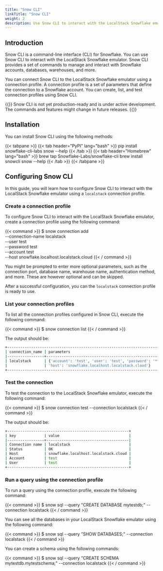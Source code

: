 ```yaml
---
title: "Snow CLI"
linkTitle: "Snow CLI"
weight: 2
description: Use Snow CLI to interact with the LocalStack Snowflake emulator.
---
```


## Introduction

Snow CLI is a command-line interface (CLI) for Snowflake. You can use Snow CLI to interact with the LocalStack Snowflake emulator. Snow CLI provides a set of commands to manage and interact with Snowflake accounts, databases, warehouses, and more.

You can connect Snow CLI to the LocalStack Snowflake emulator using a connection profile. A connection profile is a set of parameters that define the connection to a Snowflake account. You can create, list, and test connection profiles using Snow CLI.

{{<alert type="info">}}
Snow CLI is not yet production-ready and is under active development. The commands and features might change in future releases.
{{</alert>}}

## Installation

You can install Snow CLI using the following methods:

{{< tabpane >}}
{{< tab header="PyPI" lang="bash" >}}
pip install snowflake-cli-labs
snow --help
{{< /tab >}}
{{< tab header="Homebrew" lang="bash" >}}
brew tap Snowflake-Labs/snowflake-cli
brew install snowcli
snow --help
{{< /tab >}}
{{< /tabpane >}}

## Configuring Snow CLI

In this guide, you will learn how to configure Snow CLI to interact with the LocalStack Snowflake emulator using a `localstack` connection profile.

### Create a connection profile

To configure Snow CLI to interact with the LocalStack Snowflake emulator, create a connection profile using the following command:

{{< command >}}
$ snow connection add \
    --connection-name localstack \
    --user test \
    --password test \
    --account test \
    --host snowflake.localhost.localstack.cloud
{{< / command >}}

You might be prompted to enter more optional parameters, such as the connection port, database name, warehouse name, authentication method, and more. These are however optional and can be skipped.

After a successful configuration, you can the `localstack` connection profile is ready to use.

### List your connection profiles

To list all the connection profiles configured in Snow CLI, execute the following command:

{{< command >}}
$ snow connection list
{{< / command >}}

The output should be:

```bash
+-----------------------------------------------------------------------------------+
| connection_name | parameters                                                      |
|-----------------+-----------------------------------------------------------------|
| localstack      | {'account': 'test', 'user': 'test', 'password': '****',         |
|                 | 'host': 'snowflake.localhost.localstack.cloud'}                 |
+-----------------------------------------------------------------------------------+
```

### Test the connection

To test the connection to the LocalStack Snowflake emulator, execute the following command:

{{< command >}}
$ snow connection test --connection localstack
{{< / command >}}

The output should be:

```bash
+--------------------------------------------------------+
| key             | value                                |
|-----------------+--------------------------------------|
| Connection name | localstack                           |
| Status          | OK                                   |
| Host            | snowflake.localhost.localstack.cloud |
| Account         | test                                 |
| User            | test                                 |
+--------------------------------------------------------+
```

### Run a query using the connection profile

To run a query using the connection profile, execute the following command:

{{< command >}}
$ snow sql --query "CREATE DATABASE mytestdb;" --connection localstack
{{< / command >}}

You can see all the databases in your LocalStack Snowflake emulator using the following command:

{{< command >}}
$ snow sql --query "SHOW DATABASES;" --connection localstack
{{< / command >}}

You can create a schema using the following commands:

{{< command >}}
$ snow sql --query "CREATE SCHEMA mytestdb.mytestschema;" --connection localstack
{{< / command >}}
